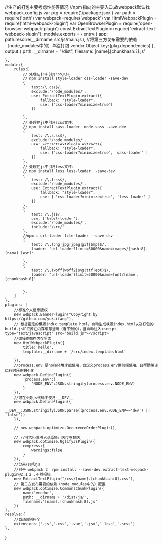 //生产的打包主要考虑性能等情况
//npm 指向的主要入口,故webpack默认找webpack.config.js
var pkg = require('./package.json')
var path = require('path')
var webpack=require('webpack')
var HtmlWebpackPlugin = require('html-webpack-plugin')
var OpenBrowserPlugin = require('open-browser-webpack-plugin')
const ExtractTextPlugin = require("extract-text-webpack-plugin");
module.exports = {
    entry:{
        app: path.resolve(__dirname,'src/js/main.js'),
        //将第三方发布需要的依赖（node_modules中的）单独打包
        vendor:Object.keys(pkg.dependencies)
    },
    output:{
        path: __dirname + "/dist",
        filename:'[name].[chunkhash:8].js'

    },
    module:{
        rules:[
            // 处理在js中引用css文件
            // npm install style-loader css-loader -save-dev
            {
                test:/\.css$/,
                exclude:'/node_modules/',
                use: ExtractTextPlugin.extract({
                    fallback: "style-loader",
                    use: ['css-loader?minimize=true']
                })

            },
            // 处理在js中引用scss文件:
            // npm install sass-loader  node-sass -save-dev
            {
                test: /\.scss$/,
                exclude:'/node_modules/',
                use: ExtractTextPlugin.extract({
                    fallback: "style-loader",
                    use: ['css-loader?minimize=true', 'sass-loader' ]
                })
            },
            // 处理在js中引用less文件:
            // npm install less less-loader  -save-dev
            {
                test: /\.less$/,
                exclude:'/node_modules/',
                use: ExtractTextPlugin.extract({
                    fallback: "style-loader",
                    use: [ 'css-loader?minimize=true', 'less-loader' ]
                })
            },
            {
                test: /\.js$/,
                use: ['babel-loader'],
                exclude:'/node_modules/',
                include:'/src/'
            },
            //npm i url-loader file-loader --save-dev
            {
                test: /\.(png|jpg|jpeg|gif|bmp)$/,
                loader: 'url-loader?limit=50000&name=images/[hash:8].[name].[ext]'

            },
            {
                test: /\.(woff|woff2|svg|ttf|eot)$/,
                loader: 'url-loader?limit=50000&name=font/[name].[chunkhash:8]'


            },
        ]
    },
    plugins: [
        //标准个人信息版权
        new webpack.BannerPlugin("Copyright by https://github.com/yukuifang"),
        // 根据指定的模版index.template.html，自动生成模版index.html以及打包的build.js和资源在内存缓存里面（看不到的），且自动注入<script type="text/javascript" src="build.js"></script>
        //改操作都在内存里面
        new HtmlWebpackPlugin({
            title:'hello',
            template:__dirname + '/src/index.template.html'

        }),
        //process.env 是node环境才能使用，自定义process.env供前端使用，且帮助编译运行时压缩最小化
        new webpack.DefinePlugin({
            'process.env':{
                'NODE_ENV':JSON.stringify(process.env.NODE_ENV)
            }
        }),
        //可在业务js代码中使用 __DEV__
        new webpack.DefinePlugin({
            __DEV__:JSON.stringify(JSON.parse((process.env.NODE_ENV=='dev') || 'false'))
        }),

        // new webpack.optimize.OccurenceOrderPlugin(),

        // //将代码混淆以及压缩，换行等替换
        new webpack.optimize.UglifyJsPlugin({
            compress:{
                warnings:false
            }
        }),
        //分离css和js
        //对于 webpack 2  npm install --save-dev extract-text-webpack-plugin@2.1.2 ,不然报错
        new ExtractTextPlugin("/css/[name].[chunkhash:8].css"),
        // 第三方发布需要的依赖（node_modules中的）配置
        new webpack.optimize.CommonsChunkPlugin({
            name:'vendor',
            path: __dirname + '/dist/js/',
            filename:'[name].[chunkhash:8].js'
        })
    ],
    resolve:{
        //自动识别补全
        extensions:['.js','.css','.vue','.jsx','.less','.scss']
    },

}